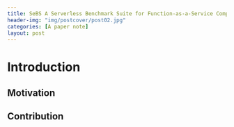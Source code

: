 ```yaml
---
title: SeBS A Serverless Benchmark Suite for Function-as-a-Service Computing
header-img: "img/postcover/post02.jpg"
categories: [A paper note]
layout: post
---
```


# Introduction

## Motivation



## Contribution




